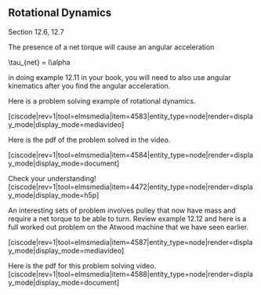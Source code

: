 ## Rotational Dynamics

<stop-note title="Read Knight 4ed" icon="stopnoteicons:book-icon">
  <span slot="message">Section 12.6, 12.7</span>
</stop-note>

The presence of a net torque will cause an angular acceleration 

<lrn-math>\tau_{net} = I\alpha </lrn-math>

in doing example 12.11 in your book, you will need to also use angular kinematics after you find the angular acceleration. 

Here is a problem solving example of rotational dynamics. 

[ciscode|rev=1|tool=elmsmedia|item=4583|entity_type=node|render=display_mode|display_mode=mediavideo]

Here is the pdf of the problem solved in the video. 

[ciscode|rev=1|tool=elmsmedia|item=4584|entity_type=node|render=display_mode|display_mode=document]

Check your understanding! 
[ciscode|rev=1|tool=elmsmedia|item=4472|entity_type=node|render=display_mode|display_mode=h5p]

An interesting sets of problem involves pulley that now have mass and require a net torque to be able to turn. Review example 12.12 and here is a full worked out problem on the Atwood machine that we have seen earlier. 

[ciscode|rev=1|tool=elmsmedia|item=4587|entity_type=node|render=display_mode|display_mode=mediavideo]

Here is the pdf for this problem solving video. 
[ciscode|rev=1|tool=elmsmedia|item=4588|entity_type=node|render=display_mode|display_mode=document]